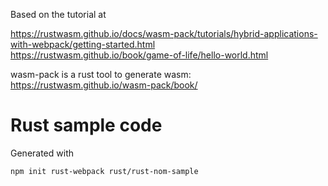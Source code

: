 Based on the tutorial at 

https://rustwasm.github.io/docs/wasm-pack/tutorials/hybrid-applications-with-webpack/getting-started.html  
https://rustwasm.github.io/book/game-of-life/hello-world.html

wasm-pack is a rust tool to generate wasm: https://rustwasm.github.io/wasm-pack/book/

# Rust sample code

Generated with
 
    npm init rust-webpack rust/rust-nom-sample